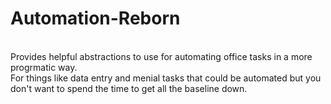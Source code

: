 # Automation-Reborn
<br>
Provides helpful abstractions to use for automating office tasks in a more progrmatic way. <br>
For things like data entry and menial tasks that could be automated but you don't want to spend the time to get all the baseline down.

